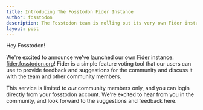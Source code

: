 ```yaml
---
title: Introducing The Fosstodon Fider Instance
author: fosstodon
description: The Fosstodon team is rolling out its very own Fider instance
layout: post
---
```


Hey Fosstodon!

We're excited to announce we've launched our own [Fider](https://fider.io) instance: [fider.fosstodon.org](https://fider.fosstodon.org)! Fider is a simple feature voting tool that our users can use to provide feedback and suggestions for the community and discuss it with the team and other community members.

This service is limited to *our* community members only, and you can login directly from your fosstodon account. We're excited to hear from you in the community, and look forward to the suggestions and feedback here.
